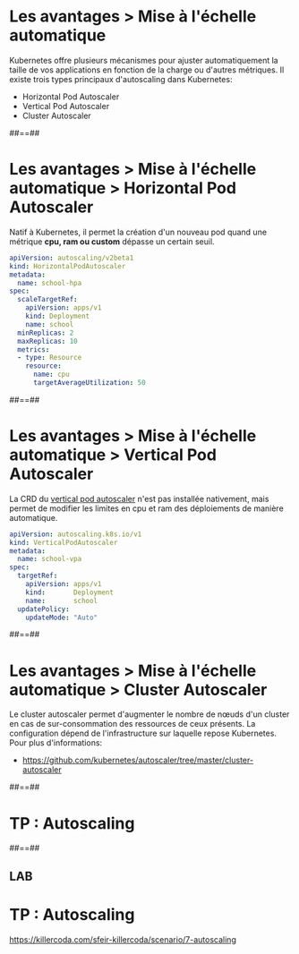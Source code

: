 <!-- .slide:-->

# Les avantages > **Mise à l'échelle automatique**

Kubernetes offre plusieurs mécanismes pour ajuster automatiquement la taille de vos applications en fonction de la charge ou d'autres métriques.
Il existe trois types principaux d'autoscaling dans Kubernetes:
* Horizontal Pod Autoscaler
* Vertical Pod Autoscaler
* Cluster Autoscaler

##==##

<!-- .slide: class="with-code-bg-dark" -->

# Les avantages > Mise à l'échelle automatique > **Horizontal Pod Autoscaler**

Natif à Kubernetes, il permet la création d'un nouveau pod quand une métrique **cpu, ram ou custom** dépasse un certain seuil.
```yaml
apiVersion: autoscaling/v2beta1
kind: HorizontalPodAutoscaler
metadata:
  name: school-hpa
spec:
  scaleTargetRef:
    apiVersion: apps/v1
    kind: Deployment
    name: school
  minReplicas: 2
  maxReplicas: 10
  metrics:
  - type: Resource
    resource:
      name: cpu
      targetAverageUtilization: 50
```

##==##

<!-- .slide: class="with-code-bg-dark" -->

# Les avantages > Mise à l'échelle automatique > **Vertical Pod Autoscaler**

La CRD du [vertical pod autoscaler](https://github.com/kubernetes/autoscaler/tree/master/vertical-pod-autoscaler) n'est pas installée nativement, mais permet de modifier les limites en cpu et ram des déploiements de manière automatique.

```yaml
apiVersion: autoscaling.k8s.io/v1
kind: VerticalPodAutoscaler
metadata:
  name: school-vpa
spec:
  targetRef:
    apiVersion: apps/v1
    kind:       Deployment
    name:       school
  updatePolicy:
    updateMode: "Auto"
```

##==##

<!-- .slide: class="with-code-bg-dark" -->

# Les avantages > Mise à l'échelle automatique > **Cluster Autoscaler**

Le cluster autoscaler permet d'augmenter le nombre de nœuds d'un cluster en cas de sur-consommation des ressources de ceux présents. La configuration dépend de l'infrastructure sur laquelle repose Kubernetes.  
Pour plus d'informations:
* https://github.com/kubernetes/autoscaler/tree/master/cluster-autoscaler

##==##

<!-- .slide: class="transition-bg-sfeir-2"-->

# TP : Autoscaling

##==##

<!-- .slide: class="exercice" -->

## LAB
# TP : Autoscaling

https://killercoda.com/sfeir-killercoda/scenario/7-autoscaling
